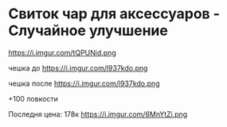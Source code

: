 # Свиток чар для аксессуаров - Случайное улучшение

https://i.imgur.com/tQPUNid.png

чешка до
https://i.imgur.com/l937kdo.png

чешка после
https://i.imgur.com/l937kdo.png

+100 ловкости

Последня цена:
178к
https://i.imgur.com/6MnYtZi.png